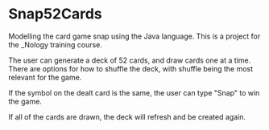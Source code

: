 # Snap52Cards
Modelling the card game snap using the Java language. This is a project for the _Nology training course.


The user can generate a deck of 52 cards, and draw cards one at a time. There are options for how to shuffle the deck, with shuffle being the most relevant for the game.

If the symbol on the dealt card is the same, the user can type "Snap" to win the game. 

If all of the cards are drawn, the deck will refresh and be created again.
